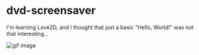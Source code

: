 # dvd-screensaver

I'm learning Love2D, and I thought that just a basic "Hello, World!" was not that interesting...

![gif image](https://cdn.discordapp.com/attachments/323943969367261185/571820514666872843/lua-dvd.gif)

